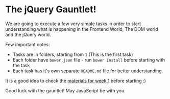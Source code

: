# The jQuery Gauntlet!

We are going to execute a few very simple tasks in order to start understanding what is happening in the Frontend World, The DOM world and the jQuery world.

Few important notes:

* Tasks are in folders, starting from `1` (This is the first task)
* Each folder have `bower.json` file - run `bower install` before starting with the task
* Each task has it's own separate `README.md` file for better understanding.

It is a good idea to check the [materials for week 1](https://github.com/HackBulgaria/Frontend-JavaScript-1/blob/master/week1/materials.md) before starting :)

Good luck with the gauntlet! May JavaScript be with you.
